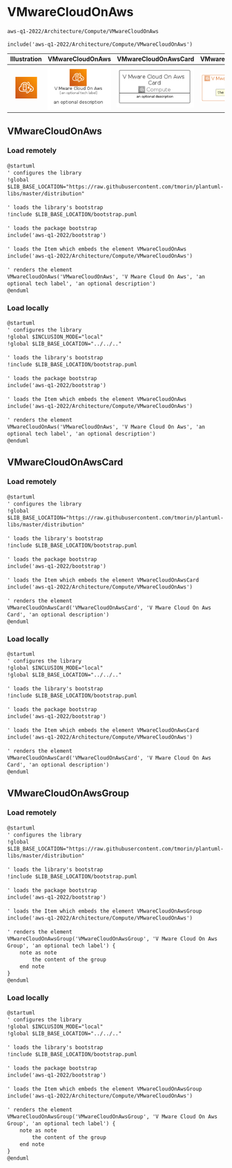# VMwareCloudOnAws


```text
aws-q1-2022/Architecture/Compute/VMwareCloudOnAws
```

```text
include('aws-q1-2022/Architecture/Compute/VMwareCloudOnAws')
```



| Illustration | VMwareCloudOnAws | VMwareCloudOnAwsCard | VMwareCloudOnAwsGroup |
| :---: | :---: | :---: | :---: |
| ![illustration for Illustration](../../../aws-q1-2022/Architecture/Compute/VMwareCloudOnAws.png) | ![illustration for VMwareCloudOnAws](../../../aws-q1-2022/Architecture/Compute/VMwareCloudOnAws.Local.png) | ![illustration for VMwareCloudOnAwsCard](../../../aws-q1-2022/Architecture/Compute/VMwareCloudOnAwsCard.Local.png) | ![illustration for VMwareCloudOnAwsGroup](../../../aws-q1-2022/Architecture/Compute/VMwareCloudOnAwsGroup.Local.png) |




## VMwareCloudOnAws

### Load remotely
```plantuml
@startuml
' configures the library
!global $LIB_BASE_LOCATION="https://raw.githubusercontent.com/tmorin/plantuml-libs/master/distribution"

' loads the library's bootstrap
!include $LIB_BASE_LOCATION/bootstrap.puml

' loads the package bootstrap
include('aws-q1-2022/bootstrap')

' loads the Item which embeds the element VMwareCloudOnAws
include('aws-q1-2022/Architecture/Compute/VMwareCloudOnAws')

' renders the element
VMwareCloudOnAws('VMwareCloudOnAws', 'V Mware Cloud On Aws', 'an optional tech label', 'an optional description')
@enduml
```

### Load locally
```plantuml
@startuml
' configures the library
!global $INCLUSION_MODE="local"
!global $LIB_BASE_LOCATION="../../.."

' loads the library's bootstrap
!include $LIB_BASE_LOCATION/bootstrap.puml

' loads the package bootstrap
include('aws-q1-2022/bootstrap')

' loads the Item which embeds the element VMwareCloudOnAws
include('aws-q1-2022/Architecture/Compute/VMwareCloudOnAws')

' renders the element
VMwareCloudOnAws('VMwareCloudOnAws', 'V Mware Cloud On Aws', 'an optional tech label', 'an optional description')
@enduml
```

## VMwareCloudOnAwsCard

### Load remotely
```plantuml
@startuml
' configures the library
!global $LIB_BASE_LOCATION="https://raw.githubusercontent.com/tmorin/plantuml-libs/master/distribution"

' loads the library's bootstrap
!include $LIB_BASE_LOCATION/bootstrap.puml

' loads the package bootstrap
include('aws-q1-2022/bootstrap')

' loads the Item which embeds the element VMwareCloudOnAwsCard
include('aws-q1-2022/Architecture/Compute/VMwareCloudOnAws')

' renders the element
VMwareCloudOnAwsCard('VMwareCloudOnAwsCard', 'V Mware Cloud On Aws Card', 'an optional description')
@enduml
```

### Load locally
```plantuml
@startuml
' configures the library
!global $INCLUSION_MODE="local"
!global $LIB_BASE_LOCATION="../../.."

' loads the library's bootstrap
!include $LIB_BASE_LOCATION/bootstrap.puml

' loads the package bootstrap
include('aws-q1-2022/bootstrap')

' loads the Item which embeds the element VMwareCloudOnAwsCard
include('aws-q1-2022/Architecture/Compute/VMwareCloudOnAws')

' renders the element
VMwareCloudOnAwsCard('VMwareCloudOnAwsCard', 'V Mware Cloud On Aws Card', 'an optional description')
@enduml
```

## VMwareCloudOnAwsGroup

### Load remotely
```plantuml
@startuml
' configures the library
!global $LIB_BASE_LOCATION="https://raw.githubusercontent.com/tmorin/plantuml-libs/master/distribution"

' loads the library's bootstrap
!include $LIB_BASE_LOCATION/bootstrap.puml

' loads the package bootstrap
include('aws-q1-2022/bootstrap')

' loads the Item which embeds the element VMwareCloudOnAwsGroup
include('aws-q1-2022/Architecture/Compute/VMwareCloudOnAws')

' renders the element
VMwareCloudOnAwsGroup('VMwareCloudOnAwsGroup', 'V Mware Cloud On Aws Group', 'an optional tech label') {
    note as note
        the content of the group
    end note
}
@enduml
```

### Load locally
```plantuml
@startuml
' configures the library
!global $INCLUSION_MODE="local"
!global $LIB_BASE_LOCATION="../../.."

' loads the library's bootstrap
!include $LIB_BASE_LOCATION/bootstrap.puml

' loads the package bootstrap
include('aws-q1-2022/bootstrap')

' loads the Item which embeds the element VMwareCloudOnAwsGroup
include('aws-q1-2022/Architecture/Compute/VMwareCloudOnAws')

' renders the element
VMwareCloudOnAwsGroup('VMwareCloudOnAwsGroup', 'V Mware Cloud On Aws Group', 'an optional tech label') {
    note as note
        the content of the group
    end note
}
@enduml
```

